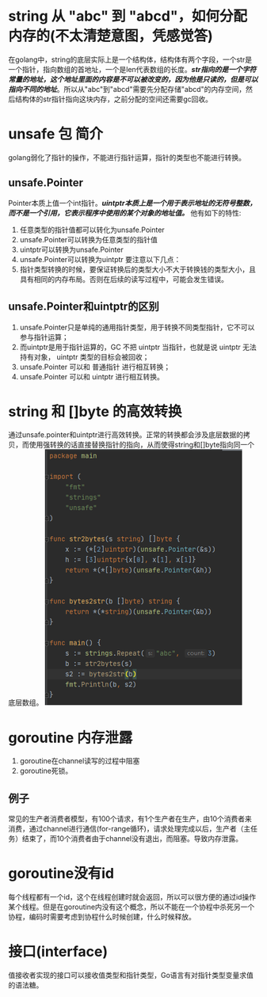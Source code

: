 # string 从 "abc" 到 "abcd"，如何分配内存的(不太清楚意图，凭感觉答)
在golang中，string的底层实际上是一个结构体，结构体有两个字段，一个str是一个指针，指向数组的首地址，一个是len代表数组的长度。***str指向的是一个字符常量的地址，这个地址里面的内容是不可以被改变的，因为他是只读的，但是可以指向不同的地址***。所以从"abc"到"abcd"需要先分配存储"abcd"的内存空间，然后结构体的str指针指向这块内存，之前分配的空间还需要gc回收。

#  unsafe 包 简介
golang弱化了指针的操作，不能进行指针运算，指针的类型也不能进行转换。
## unsafe.Pointer
Pointer本质上值一个int指针。***uintptr本质上是一个用于表示地址的无符号整数，而不是一个引用，它表示程序中使用的某个对象的地址值。***
他有如下的特性:
1. 任意类型的指针值都可以转化为unsafe.Pointer
2. unsafe.Pointer可以转换为任意类型的指针值
3. uintptr可以转换为unsafe.Pointer
4. unsafe.Pointer可以转换为uintptr
要注意以下几点：
1. 指针类型转换的时候，要保证转换后的类型大小不大于转换钱的类型大小，且具有相同的内存布局。否则在后续的读写过程中，可能会发生错误。
## unsafe.Pointer和uintptr的区别
1. unsafe.Pointer只是单纯的通用指针类型，用于转换不同类型指针，它不可以参与指针运算；
2. 而uintptr是用于指针运算的，GC 不把 uintptr 当指针，也就是说 uintptr 无法持有对象， uintptr 类型的目标会被回收；
3. unsafe.Pointer 可以和 普通指针 进行相互转换；
4. unsafe.Pointer 可以和 uintptr 进行相互转换。

# string 和 []byte 的高效转换
通过unsafe.pointer和uintptr进行高效转换。正常的转换都会涉及底层数据的拷贝，而使用强转换的话直接替换指针的指向，从而使得string和[]byte指向同一个底层数组。
![str2byte](./str2byte.png)

# goroutine 内存泄露
1. goroutine在channel读写的过程中阻塞
2. goroutine死锁。
## 例子
常见的生产者消费者模型，有100个请求，有1个生产者在生产，由10个消费者来消费，通过channel进行通信(for-range循环)，请求处理完成以后，生产者（主任务）结束了，而10个消费者由于channel没有退出，而阻塞。导致内存泄露。

# goroutine没有id
每个线程都有一个id，这个在线程创建时就会返回，所以可以很方便的通过id操作某个线程。但是在goroutine内没有这个概念，所以不能在一个协程中杀死另一个协程，编码时需要考虑到协程什么时候创建，什么时候释放。

# 接口(interface)
值接收者实现的接口可以接收值类型和指针类型，Go语言有对指针类型变量求值的语法糖。